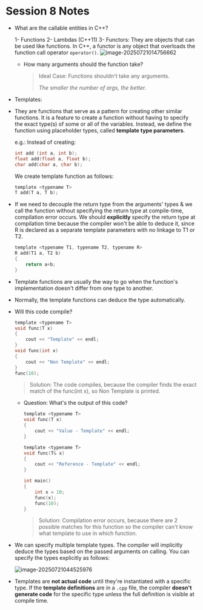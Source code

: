 # Session 8 Notes

- What are the callable entities in C++?

  1- Functions
  2- Lambdas (C++11)
  3- Functors: They are objects that can be used like functions. In C++, a functor is any object that overloads the function call operator `operator()`.
  ![image-20250721014756662](C:\Users\hp\AppData\Roaming\Typora\typora-user-images\image-20250721014756662.png)

  - How many arguments should the function take?

    > Ideal Case: Functions shouldn't take any arguments. 
    >
    > *The smaller the number of args, the better.*

-  Templates:

  - They are functions that serve as a pattern for creating other similar functions. It is a feature to create a function without having to specify the exact type(s) of some or all of the variables. Instead, we define the function using placeholder types, called **template type parameters**.

    e.g.: Instead of creating:

    ```c
    int add (int a, int b);
    float add(float a, float b);
    char add(char a, char b);
    ```
  
    We create template function as follows:
  
    ```c
    template <typename T>
    T add(T a, T b);
    ```
  
  - If we need to decouple the return type from the arguments' types & we call the function without specifying the return type at compile-time, compilation error occurs. We should **explicitly** specify the return type at compilation time because the compiler won't be able to deduce it, since R is declared as a separate template parameters with no linkage to T1 or T2.
  
    ```c
    template <typename T1, typename T2, typename R>
    R add(T1 a, T2 b)
    {
        return a+b;
    }
    ```
  
    
  
  - Template functions are usually the way to go when the function's implementation doesn't differ from one type to another.
  
  - Normally, the template functions can deduce the type automatically.
  
  - Will this code compile?
  
    ```c
    template <typename T>
    void func(T x)
    {
    	cout << "Template" << endl;
    }
    void func(int x)
    {
    	cout << "Non Template" << endl;
    }
    func(10);
    ```

    > Solution: The code compiles, because the compiler finds the exact match of the func(int x), so Non Template is printed.

    - Question: What's the output of this code?

      ```c
      template <typename T>
      void func(T x)
      {
          cout << "Value - Template" << endl;
      }
      
      template <typename T>
      void func(T& x)
      {
          cout << "Reference - Template" << endl;
      }
      
      int main()
      {
          int x = 10;
          func(x);
          func(10);
      }
      ```
  
      > Solution: Compilation error occurs, because there are 2 possible matches for this function so the compiler can't know what template to use in which function. 
  
  - We can specify multiple template types. The compiler will implicitly deduce the types based on the passed arguments on calling. You can specify the types explicitly as follows:
  
    ![image-20250721044525976](C:\Users\hp\AppData\Roaming\Typora\typora-user-images\image-20250721044525976.png)
  
  - Templates are **not actual code** until they're instantiated with a specific type. If the **template definitions** are in a `.cpp` file, the compiler **doesn't generate code** for the specific type unless the full definition is visible at compile time.